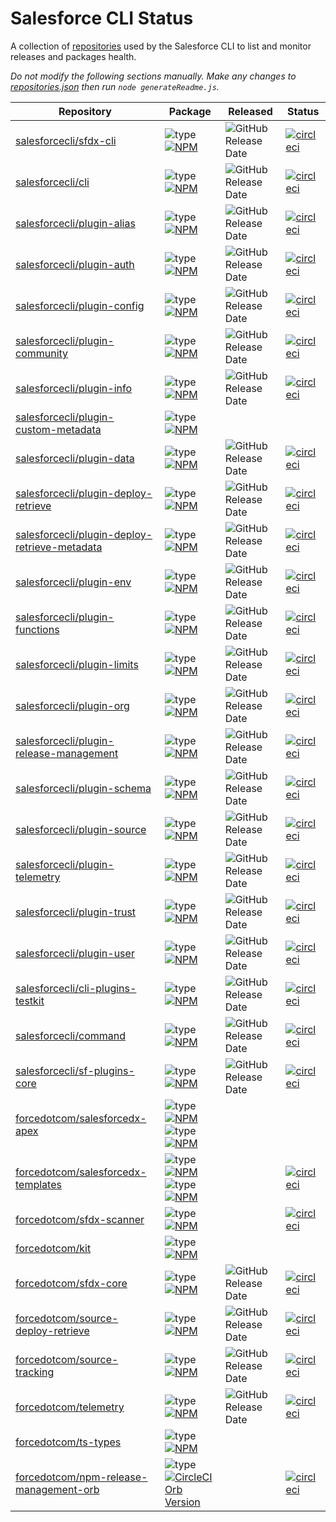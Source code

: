 # Salesforce CLI Status

A collection of [repositories](./repositories.json) used by the Salesforce CLI to list and monitor releases and packages health.

*Do not modify the following sections manually. Make any changes to [repositories.json](./repositories.json) then run `node generateReadme.js`.*

<!-- Repositories -->

| Repository | Package | Released | Status |
|------------|---------|----------|--------|
| [salesforcecli/sfdx-cli](https://github.com/salesforcecli/sfdx-cli) | ![type](https://img.shields.io/badge/%20-aggregator-orange)[![NPM](https://img.shields.io/npm/v/sfdx-cli.svg?label=sfdx-cli)](https://www.npmjs.com/package/sfdx-cli) | ![GitHub Release Date](https://img.shields.io/github/release-date/salesforcecli/sfdx-cli?color=ffc16b&label=%20) | [![circleci](https://circleci.com/gh/salesforcecli/sfdx-cli.svg?style=svg)](https://app.circleci.com/pipelines/github/salesforcecli/sfdx-cli) |
| [salesforcecli/cli](https://github.com/salesforcecli/cli) | ![type](https://img.shields.io/badge/%20-aggregator-orange)[![NPM](https://img.shields.io/npm/v/@salesforce/cli.svg?label=@salesforce/cli)](https://www.npmjs.com/package/@salesforce/cli) | ![GitHub Release Date](https://img.shields.io/github/release-date/salesforcecli/cli?color=ffc16b&label=%20) | [![circleci](https://circleci.com/gh/salesforcecli/cli.svg?style=svg)](https://app.circleci.com/pipelines/github/salesforcecli/cli) |
| [salesforcecli/plugin-alias](https://github.com/salesforcecli/plugin-alias) | ![type](https://img.shields.io/badge/%20-plugin-blue)[![NPM](https://img.shields.io/npm/v/@salesforce/plugin-alias.svg?label=@salesforce/plugin-alias)](https://www.npmjs.com/package/@salesforce/plugin-alias) | ![GitHub Release Date](https://img.shields.io/github/release-date/salesforcecli/plugin-alias?color=ffc16b&label=%20) | [![circleci](https://circleci.com/gh/salesforcecli/plugin-alias.svg?style=svg)](https://app.circleci.com/pipelines/github/salesforcecli/plugin-alias) |
| [salesforcecli/plugin-auth](https://github.com/salesforcecli/plugin-auth) | ![type](https://img.shields.io/badge/%20-plugin-blue)[![NPM](https://img.shields.io/npm/v/@salesforce/plugin-auth.svg?label=@salesforce/plugin-auth)](https://www.npmjs.com/package/@salesforce/plugin-auth) | ![GitHub Release Date](https://img.shields.io/github/release-date/salesforcecli/plugin-auth?color=ffc16b&label=%20) | [![circleci](https://circleci.com/gh/salesforcecli/plugin-auth.svg?style=svg)](https://app.circleci.com/pipelines/github/salesforcecli/plugin-auth) |
| [salesforcecli/plugin-config](https://github.com/salesforcecli/plugin-config) | ![type](https://img.shields.io/badge/%20-plugin-blue)[![NPM](https://img.shields.io/npm/v/@salesforce/plugin-config.svg?label=@salesforce/plugin-config)](https://www.npmjs.com/package/@salesforce/plugin-config) | ![GitHub Release Date](https://img.shields.io/github/release-date/salesforcecli/plugin-config?color=ffc16b&label=%20) | [![circleci](https://circleci.com/gh/salesforcecli/plugin-config.svg?style=svg)](https://app.circleci.com/pipelines/github/salesforcecli/plugin-config) |
| [salesforcecli/plugin-community](https://github.com/salesforcecli/plugin-community) | ![type](https://img.shields.io/badge/%20-plugin-blue)[![NPM](https://img.shields.io/npm/v/@salesforce/plugin-community.svg?label=@salesforce/plugin-community)](https://www.npmjs.com/package/@salesforce/plugin-community) | ![GitHub Release Date](https://img.shields.io/github/release-date/salesforcecli/plugin-community?color=ffc16b&label=%20) | [![circleci](https://circleci.com/gh/salesforcecli/plugin-community.svg?style=svg)](https://app.circleci.com/pipelines/github/salesforcecli/plugin-community) |
| [salesforcecli/plugin-info](https://github.com/salesforcecli/plugin-info) | ![type](https://img.shields.io/badge/%20-plugin-blue)[![NPM](https://img.shields.io/npm/v/@salesforce/plugin-info.svg?label=@salesforce/plugin-info)](https://www.npmjs.com/package/@salesforce/plugin-info) | ![GitHub Release Date](https://img.shields.io/github/release-date/salesforcecli/plugin-info?color=ffc16b&label=%20) | [![circleci](https://circleci.com/gh/salesforcecli/plugin-info.svg?style=svg)](https://app.circleci.com/pipelines/github/salesforcecli/plugin-info) |
| [salesforcecli/plugin-custom-metadata](https://github.com/salesforcecli/plugin-custom-metadata) | ![type](https://img.shields.io/badge/%20-plugin-blue)[![NPM](https://img.shields.io/npm/v/@salesforce/plugin-custom-metadata.svg?label=@salesforce/plugin-custom-metadata)](https://www.npmjs.com/package/@salesforce/plugin-custom-metadata) |  |  |
| [salesforcecli/plugin-data](https://github.com/salesforcecli/plugin-data) | ![type](https://img.shields.io/badge/%20-plugin-blue)[![NPM](https://img.shields.io/npm/v/@salesforce/plugin-data.svg?label=@salesforce/plugin-data)](https://www.npmjs.com/package/@salesforce/plugin-data) | ![GitHub Release Date](https://img.shields.io/github/release-date/salesforcecli/plugin-data?color=ffc16b&label=%20) | [![circleci](https://circleci.com/gh/salesforcecli/plugin-data.svg?style=svg)](https://app.circleci.com/pipelines/github/salesforcecli/plugin-data) |
| [salesforcecli/plugin-deploy-retrieve](https://github.com/salesforcecli/plugin-deploy-retrieve) | ![type](https://img.shields.io/badge/%20-plugin-blue)[![NPM](https://img.shields.io/npm/v/@salesforce/plugin-deploy-retrieve.svg?label=@salesforce/plugin-deploy-retrieve)](https://www.npmjs.com/package/@salesforce/plugin-deploy-retrieve) | ![GitHub Release Date](https://img.shields.io/github/release-date/salesforcecli/plugin-deploy-retrieve?color=ffc16b&label=%20) | [![circleci](https://circleci.com/gh/salesforcecli/plugin-deploy-retrieve.svg?style=svg)](https://app.circleci.com/pipelines/github/salesforcecli/plugin-deploy-retrieve) |
| [salesforcecli/plugin-deploy-retrieve-metadata](https://github.com/salesforcecli/plugin-deploy-retrieve-metadata) | ![type](https://img.shields.io/badge/%20-plugin-blue)[![NPM](https://img.shields.io/npm/v/@salesforce/plugin-deploy-retrieve-metadata.svg?label=@salesforce/plugin-deploy-retrieve-metadata)](https://www.npmjs.com/package/@salesforce/plugin-deploy-retrieve-metadata) | ![GitHub Release Date](https://img.shields.io/github/release-date/salesforcecli/plugin-deploy-retrieve-metadata?color=ffc16b&label=%20) | [![circleci](https://circleci.com/gh/salesforcecli/plugin-deploy-retrieve-metadata.svg?style=svg)](https://app.circleci.com/pipelines/github/salesforcecli/plugin-deploy-retrieve-metadata) |
| [salesforcecli/plugin-env](https://github.com/salesforcecli/plugin-env) | ![type](https://img.shields.io/badge/%20-plugin-blue)[![NPM](https://img.shields.io/npm/v/@salesforce/plugin-env.svg?label=@salesforce/plugin-env)](https://www.npmjs.com/package/@salesforce/plugin-env) | ![GitHub Release Date](https://img.shields.io/github/release-date/salesforcecli/plugin-env?color=ffc16b&label=%20) | [![circleci](https://circleci.com/gh/salesforcecli/plugin-env.svg?style=svg)](https://app.circleci.com/pipelines/github/salesforcecli/plugin-env) |
| [salesforcecli/plugin-functions](https://github.com/salesforcecli/plugin-functions) | ![type](https://img.shields.io/badge/%20-plugin-blue)[![NPM](https://img.shields.io/npm/v/@salesforce/plugin-functions.svg?label=@salesforce/plugin-functions)](https://www.npmjs.com/package/@salesforce/plugin-functions) | ![GitHub Release Date](https://img.shields.io/github/release-date/salesforcecli/plugin-functions?color=ffc16b&label=%20) | [![circleci](https://circleci.com/gh/salesforcecli/plugin-functions.svg?style=svg)](https://app.circleci.com/pipelines/github/salesforcecli/plugin-functions) |
| [salesforcecli/plugin-limits](https://github.com/salesforcecli/plugin-limits) | ![type](https://img.shields.io/badge/%20-plugin-blue)[![NPM](https://img.shields.io/npm/v/@salesforce/plugin-limits.svg?label=@salesforce/plugin-limits)](https://www.npmjs.com/package/@salesforce/plugin-limits) | ![GitHub Release Date](https://img.shields.io/github/release-date/salesforcecli/plugin-limits?color=ffc16b&label=%20) | [![circleci](https://circleci.com/gh/salesforcecli/plugin-limits.svg?style=svg)](https://app.circleci.com/pipelines/github/salesforcecli/plugin-limits) |
| [salesforcecli/plugin-org](https://github.com/salesforcecli/plugin-org) | ![type](https://img.shields.io/badge/%20-plugin-blue)[![NPM](https://img.shields.io/npm/v/@salesforce/plugin-org.svg?label=@salesforce/plugin-org)](https://www.npmjs.com/package/@salesforce/plugin-org) | ![GitHub Release Date](https://img.shields.io/github/release-date/salesforcecli/plugin-org?color=ffc16b&label=%20) | [![circleci](https://circleci.com/gh/salesforcecli/plugin-org.svg?style=svg)](https://app.circleci.com/pipelines/github/salesforcecli/plugin-org) |
| [salesforcecli/plugin-release-management](https://github.com/salesforcecli/plugin-release-management) | ![type](https://img.shields.io/badge/%20-plugin-blue)[![NPM](https://img.shields.io/npm/v/@salesforce/plugin-release-management.svg?label=@salesforce/plugin-release-management)](https://www.npmjs.com/package/@salesforce/plugin-release-management) | ![GitHub Release Date](https://img.shields.io/github/release-date/salesforcecli/plugin-release-management?color=ffc16b&label=%20) | [![circleci](https://circleci.com/gh/salesforcecli/plugin-release-management.svg?style=svg)](https://app.circleci.com/pipelines/github/salesforcecli/plugin-release-management) |
| [salesforcecli/plugin-schema](https://github.com/salesforcecli/plugin-schema) | ![type](https://img.shields.io/badge/%20-plugin-blue)[![NPM](https://img.shields.io/npm/v/@salesforce/plugin-schema.svg?label=@salesforce/plugin-schema)](https://www.npmjs.com/package/@salesforce/plugin-schema) | ![GitHub Release Date](https://img.shields.io/github/release-date/salesforcecli/plugin-schema?color=ffc16b&label=%20) | [![circleci](https://circleci.com/gh/salesforcecli/plugin-schema.svg?style=svg)](https://app.circleci.com/pipelines/github/salesforcecli/plugin-schema) |
| [salesforcecli/plugin-source](https://github.com/salesforcecli/plugin-source) | ![type](https://img.shields.io/badge/%20-plugin-blue)[![NPM](https://img.shields.io/npm/v/@salesforce/plugin-source.svg?label=@salesforce/plugin-source)](https://www.npmjs.com/package/@salesforce/plugin-source) | ![GitHub Release Date](https://img.shields.io/github/release-date/salesforcecli/plugin-source?color=ffc16b&label=%20) | [![circleci](https://circleci.com/gh/salesforcecli/plugin-source.svg?style=svg)](https://app.circleci.com/pipelines/github/salesforcecli/plugin-source) |
| [salesforcecli/plugin-telemetry](https://github.com/salesforcecli/plugin-telemetry) | ![type](https://img.shields.io/badge/%20-plugin-blue)[![NPM](https://img.shields.io/npm/v/@salesforce/plugin-telemetry.svg?label=@salesforce/plugin-telemetry)](https://www.npmjs.com/package/@salesforce/plugin-telemetry) | ![GitHub Release Date](https://img.shields.io/github/release-date/salesforcecli/plugin-telemetry?color=ffc16b&label=%20) | [![circleci](https://circleci.com/gh/salesforcecli/plugin-telemetry.svg?style=svg)](https://app.circleci.com/pipelines/github/salesforcecli/plugin-telemetry) |
| [salesforcecli/plugin-trust](https://github.com/salesforcecli/plugin-trust) | ![type](https://img.shields.io/badge/%20-plugin-blue)[![NPM](https://img.shields.io/npm/v/@salesforce/plugin-trust.svg?label=@salesforce/plugin-trust)](https://www.npmjs.com/package/@salesforce/plugin-trust) | ![GitHub Release Date](https://img.shields.io/github/release-date/salesforcecli/plugin-trust?color=ffc16b&label=%20) | [![circleci](https://circleci.com/gh/salesforcecli/plugin-trust.svg?style=svg)](https://app.circleci.com/pipelines/github/salesforcecli/plugin-trust) |
| [salesforcecli/plugin-user](https://github.com/salesforcecli/plugin-user) | ![type](https://img.shields.io/badge/%20-plugin-blue)[![NPM](https://img.shields.io/npm/v/@salesforce/plugin-user.svg?label=@salesforce/plugin-user)](https://www.npmjs.com/package/@salesforce/plugin-user) | ![GitHub Release Date](https://img.shields.io/github/release-date/salesforcecli/plugin-user?color=ffc16b&label=%20) | [![circleci](https://circleci.com/gh/salesforcecli/plugin-user.svg?style=svg)](https://app.circleci.com/pipelines/github/salesforcecli/plugin-user) |
| [salesforcecli/cli-plugins-testkit](https://github.com/salesforcecli/cli-plugins-testkit) | ![type](https://img.shields.io/badge/%20-library-yellowgreen)[![NPM](https://img.shields.io/npm/v/@salesforce/cli-plugins-testkit.svg?label=@salesforce/cli-plugins-testkit)](https://www.npmjs.com/package/@salesforce/cli-plugins-testkit) | ![GitHub Release Date](https://img.shields.io/github/release-date/salesforcecli/cli-plugins-testkit?color=ffc16b&label=%20) | [![circleci](https://circleci.com/gh/salesforcecli/cli-plugins-testkit.svg?style=svg)](https://app.circleci.com/pipelines/github/salesforcecli/cli-plugins-testkit) |
| [salesforcecli/command](https://github.com/salesforcecli/command) | ![type](https://img.shields.io/badge/%20-library-yellowgreen)[![NPM](https://img.shields.io/npm/v/@salesforce/command.svg?label=@salesforce/command)](https://www.npmjs.com/package/@salesforce/command) | ![GitHub Release Date](https://img.shields.io/github/release-date/salesforcecli/command?color=ffc16b&label=%20) | [![circleci](https://circleci.com/gh/salesforcecli/command.svg?style=svg)](https://app.circleci.com/pipelines/github/salesforcecli/command) |
| [salesforcecli/sf-plugins-core](https://github.com/salesforcecli/sf-plugins-core) | ![type](https://img.shields.io/badge/%20-library-yellowgreen)[![NPM](https://img.shields.io/npm/v/@salesforce/sf-plugins-core.svg?label=@salesforce/sf-plugins-core)](https://www.npmjs.com/package/@salesforce/sf-plugins-core) | ![GitHub Release Date](https://img.shields.io/github/release-date/salesforcecli/sf-plugins-core?color=ffc16b&label=%20) | [![circleci](https://circleci.com/gh/salesforcecli/sf-plugins-core.svg?style=svg)](https://app.circleci.com/pipelines/github/salesforcecli/sf-plugins-core) |
| [forcedotcom/salesforcedx-apex](https://github.com/forcedotcom/salesforcedx-apex) | ![type](https://img.shields.io/badge/%20-plugin-blue)[![NPM](https://img.shields.io/npm/v/@salesforce/plugin-apex.svg?label=@salesforce/plugin-apex)](https://www.npmjs.com/package/@salesforce/plugin-apex)<br>![type](https://img.shields.io/badge/%20-library-yellowgreen)[![NPM](https://img.shields.io/npm/v/@salesforce/apex-node.svg?label=@salesforce/apex-node)](https://www.npmjs.com/package/@salesforce/apex-node) |  |  |
| [forcedotcom/salesforcedx-templates](https://github.com/forcedotcom/salesforcedx-templates) | ![type](https://img.shields.io/badge/%20-plugin-blue)[![NPM](https://img.shields.io/npm/v/@salesforce/plugin-templates.svg?label=@salesforce/plugin-templates)](https://www.npmjs.com/package/@salesforce/plugin-templates)<br>![type](https://img.shields.io/badge/%20-library-yellowgreen)[![NPM](https://img.shields.io/npm/v/@salesforce/templates.svg?label=@salesforce/templates)](https://www.npmjs.com/package/@salesforce/templates) |  | [![circleci](https://circleci.com/gh/forcedotcom/salesforcedx-templates.svg?style=svg)](https://app.circleci.com/pipelines/github/forcedotcom/salesforcedx-templates) |
| [forcedotcom/sfdx-scanner](https://github.com/forcedotcom/sfdx-scanner) | ![type](https://img.shields.io/badge/%20-plugin-blue)[![NPM](https://img.shields.io/npm/v/@salesforce/sfdx-scanner.svg?label=@salesforce/sfdx-scanner)](https://www.npmjs.com/package/@salesforce/sfdx-scanner) |  | [![circleci](https://circleci.com/gh/forcedotcom/sfdx-scanner.svg?style=svg)](https://app.circleci.com/pipelines/github/forcedotcom/sfdx-scanner) |
| [forcedotcom/kit](https://github.com/forcedotcom/kit) | ![type](https://img.shields.io/badge/%20-library-yellowgreen)[![NPM](https://img.shields.io/npm/v/@salesforce/kit.svg?label=@salesforce/kit)](https://www.npmjs.com/package/@salesforce/kit) |  |  |
| [forcedotcom/sfdx-core](https://github.com/forcedotcom/sfdx-core) | ![type](https://img.shields.io/badge/%20-library-yellowgreen)[![NPM](https://img.shields.io/npm/v/@salesforce/core.svg?label=@salesforce/core)](https://www.npmjs.com/package/@salesforce/core) | ![GitHub Release Date](https://img.shields.io/github/release-date/forcedotcom/sfdx-core?color=ffc16b&label=%20) | [![circleci](https://circleci.com/gh/forcedotcom/sfdx-core.svg?style=svg)](https://app.circleci.com/pipelines/github/forcedotcom/sfdx-core) |
| [forcedotcom/source-deploy-retrieve](https://github.com/forcedotcom/source-deploy-retrieve) | ![type](https://img.shields.io/badge/%20-library-yellowgreen)[![NPM](https://img.shields.io/npm/v/@salesforce/source-deploy-retrieve.svg?label=@salesforce/source-deploy-retrieve)](https://www.npmjs.com/package/@salesforce/source-deploy-retrieve) | ![GitHub Release Date](https://img.shields.io/github/release-date/forcedotcom/source-deploy-retrieve?color=ffc16b&label=%20) | [![circleci](https://circleci.com/gh/forcedotcom/source-deploy-retrieve.svg?style=svg)](https://app.circleci.com/pipelines/github/forcedotcom/source-deploy-retrieve) |
| [forcedotcom/source-tracking](https://github.com/forcedotcom/source-tracking) | ![type](https://img.shields.io/badge/%20-library-yellowgreen)[![NPM](https://img.shields.io/npm/v/@salesforce/source-tracking.svg?label=@salesforce/source-tracking)](https://www.npmjs.com/package/@salesforce/source-tracking) | ![GitHub Release Date](https://img.shields.io/github/release-date/forcedotcom/source-tracking?color=ffc16b&label=%20) | [![circleci](https://circleci.com/gh/forcedotcom/source-tracking.svg?style=svg)](https://app.circleci.com/pipelines/github/forcedotcom/source-tracking) |
| [forcedotcom/telemetry](https://github.com/forcedotcom/telemetry) | ![type](https://img.shields.io/badge/%20-library-yellowgreen)[![NPM](https://img.shields.io/npm/v/@salesforce/telemetry.svg?label=@salesforce/telemetry)](https://www.npmjs.com/package/@salesforce/telemetry) | ![GitHub Release Date](https://img.shields.io/github/release-date/forcedotcom/telemetry?color=ffc16b&label=%20) | [![circleci](https://circleci.com/gh/forcedotcom/telemetry.svg?style=svg)](https://app.circleci.com/pipelines/github/forcedotcom/telemetry) |
| [forcedotcom/ts-types](https://github.com/forcedotcom/ts-types) | ![type](https://img.shields.io/badge/%20-library-yellowgreen)[![NPM](https://img.shields.io/npm/v/@salesforce/ts-types.svg?label=@salesforce/ts-types)](https://www.npmjs.com/package/@salesforce/ts-types) |  |  |
| [forcedotcom/npm-release-management-orb](https://github.com/forcedotcom/npm-release-management-orb) | ![type](https://img.shields.io/badge/%20-orb-orange)[![CircleCI Orb Version](https://img.shields.io/badge/endpoint.svg?label=salesforce/npm-release-management&url=https://badges.circleci.io/orb/salesforce/npm-release-management)](https://circleci.com/orbs/registry/orb/salesforce/npm-release-management) |  | [![circleci](https://circleci.com/gh/forcedotcom/npm-release-management-orb.svg?style=svg)](https://app.circleci.com/pipelines/github/forcedotcom/npm-release-management-orb) |

